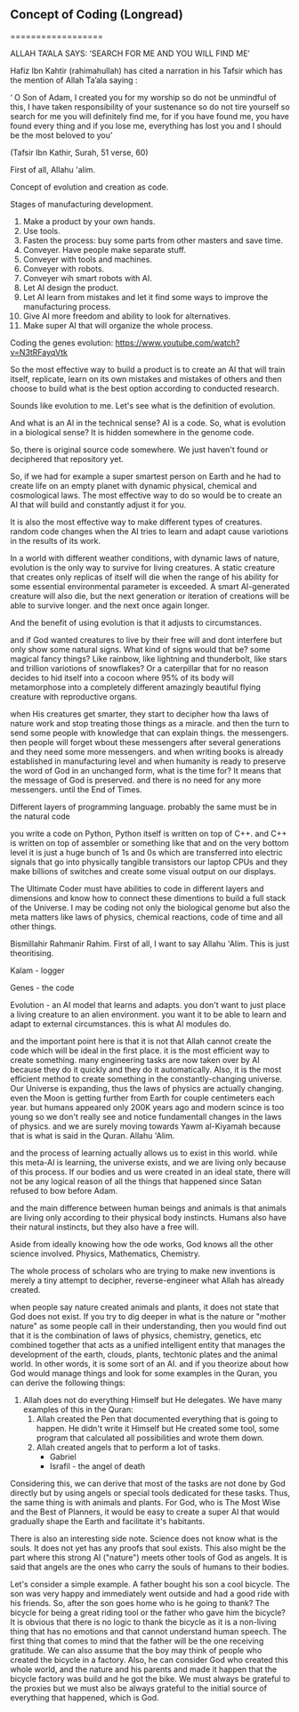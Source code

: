 

## Concept of Coding (Longread)
==================
<style>
  code {
    white-space : pre-wrap !important;
    word-break: break-word;
  }
</style>


ALLAH TA’ALA SAYS: ‘SEARCH FOR ME AND YOU WILL FIND ME’

Hafiz Ibn Kahtir (rahimahullah) has cited a narration in his Tafsir which has the mention of Allah Ta’ala saying :

‘ O Son of Adam, I created you for my worship so do not be unmindful of this, I have taken responsibility of your sustenance so do not tire yourself so search for me you will definitely find me, for if you have found me, you have found every thing and if you lose me, everything has lost you and I should be the most beloved to you’

(Tafsir Ibn Kathir, Surah, 51 verse, 60)

First of all, Allahu 'alim.

Concept of evolution and creation as code.

Stages of manufacturing development.
1. Make a product by your own hands.
2. Use tools.
3. Fasten the process: buy some parts from other masters and save time.
4. Conveyer. Have people make separate stuff.
5. Conveyer with tools and machines.
6. Conveyer with robots.
7. Conveyer wih smart robots with AI.
8. Let AI design the product.
9. Let AI learn from mistakes and let it find some ways to improve the manufacturing process.
10. Give AI more freedom and ability to look for alternatives.
11. Make super AI that will organize the whole process.


Coding the genes evolution: https://www.youtube.com/watch?v=N3tRFayqVtk

So the most effective way to build a product is to create an AI that will train itself, replicate, learn on its own mistakes and mistakes of others and then choose to build what is the best option according to conducted research.

Sounds like evolution to me. Let's see what is the definition of evolution.

And what is an AI in the technical sense? AI is a code.
So, what is evolution in a biological sense? It is hidden somewhere in the genome code.

So, there is original source code somewhere. We just haven't found or deciphered that repository yet.

So, if we had for example a super smartest person on Earth and he had to create life on an empty planet with dynamic physical, chemical and cosmological laws. The most effective way to do so would be to create an AI that will build and constantly adjust it for you.

It is also the most effective way to make different types of creatures. random code changes when the AI tries to learn and adapt cause variotions in the results of its work.

In a world with different weather conditions, with dynamic laws of nature, evolution is the only way to survive for living creatures. A static creature that creates only replicas of itself will die when the range of his ability for some essential environmental parameter is exceeded. A smart AI-generated creature will also die, but the next generation or iteration of creations will be able to survive longer. and the next once again longer.

And the benefit of using evolution is that it adjusts to circumstances.

and if God wanted creatures to live by their free will and dont interfere but only show some natural signs. What kind of signs would that be? some magical fancy things? Like rainbow, like lightning and thunderbolt, like stars and trillion variotions of snowflakes? Or a caterpillar that for no reason decides to hid itself into a cocoon where 95% of its body will metamorphose into a completely different amazingly beautiful flying creature with reproductive organs.

when His creatures get smarter, they start to decipher how tha laws of nature work and stop treating those things as a miracle. 
and then the turn to send some people with knowledge that can explain things. the messengers. then people will forget wbout these messengers after several generations and they need some more messengers. and when writing books is already established in manufacturing level and when humanity is ready to preserve the word of God in an unchanged form, what is the time for?
It means that the message of God is preserved. and there is no need for any more messengers.
until the End of Times.


Different layers of programming language.
probably the same must be in the natural code

you write a code on Python, Python itself is written on top of C++.
and C++ is written on top of assembler or something like that and on the very bottom level it is just a huge bunch of 1s and 0s which are transferred into electric signals that go into physically tangible transistors our laptop CPUs and they make billions of switches and create some visual output on our displays.

The Ultimate Coder must have abilities to code in different layers and dimensions and know how to connect these dimentions to build a full stack of the Universe. I may be coding not only the biological genome but also the meta matters like laws of physics, chemical reactions, code of time and all other things.




Bismillahir Rahmanir Rahim.
First of all, I want to say Allahu 'Alim. This is just theoritising.

Kalam - logger

Genes - the code

Evolution - an AI model that learns and adapts. you don't want to just place a living creature to an alien environment. you want it to be able to learn and adapt to external circumstances. this is what AI modules do.

and the important point here is that it is not that Allah cannot create the code which will be ideal in the first place. it is the most efficient way to create something. many engineering tasks are now taken over by AI because they do it quickly and they do it automatically.
Also, it is the most efficient method to create something in the constantly-changing universe. Our Universe is expanding, thus the laws of physics are actually changing. even the Moon is getting further from Earth for couple centimeters each year. but humans appeared only 200K years ago and modern scince is too young so we don't really see and notice fundamentall changes in the laws of physics.
and we are surely moving towards Yawm al-Kiyamah because that is what is said in the Quran. Allahu 'Alim.

and the process of learning actually allows us to exist in this world. while this meta-AI is learning, the universe exists, and we are living only because of this process. If our bodies and us were created in an ideal state, there will not be any logical reason of all the things that happened since Satan refused to bow before Adam.


and the main difference between human beings and animals is that animals are living only according to their physical body instincts. Humans also have their natural instincts, but they also have a free will.

Aside from ideally knowing how the ode works, God knows all the other science involved. Physics, Mathematics, Chemistry.

The whole process of scholars who are trying to make new inventions is merely a tiny attempt to decipher, reverse-engineer what Allah has already created.

when people say nature created animals and plants, it does not state that God does not exist. If you try to dig deeper in what is the nature or "mother nature" as some people call in their understanding, then you would find out that it is the combination of laws of physics, chemistry, genetics, etc combined together that acts as a unified intelligent entity that manages the development of the earth, clouds, plants, techtonic plates and the animal world. In other words, it is some sort of an AI. and if you theorize about how God would manage things and look for some examples in the Quran, you can derive the following things:

1. Allah does not do everything Himself but He delegates. We have many examples of this in the Quran:
	1. Allah created the Pen that documented everything that is going to happen. He didn't write it Himself but He created some tool, some program that calculated all possibilities and wrote them down.
	2. Allah created angels that to perform a lot of tasks.
		- Gabriel
		- Israfil - the angel of death

Considering this, we can derive that most of the tasks are not done by God directly but by using angels or special tools dedicated for these tasks. Thus, the same thing is with animals and plants. For God, who is The Most Wise and the Best of Planners, it would be easy to create a super AI that would gradually shape the Earth and facilitate it's habitants. 

There is also an interesting side note. Science does not know what is the souls. It does not yet has any proofs that soul exists. This also might be the part where this strong AI ("nature") meets other tools of God as angels. It is said that angels are the ones who carry the souls of humans to their bodies.

Let's consider a simple example. A father bought his son a cool bicycle. The son was very happy and immediately went outside and had a good ride with his friends. So, after the son goes home who is he going to thank? The bicycle for being a great riding tool or the father who gave him the bicycle? It is obvious that there is no logic to thank the bicycle as it is a non-living thing that has no emotions and that cannot understand human speech. The first thing that comes to mind that the father will be the one receiving gratitude. We can also assume that the boy may think of people who created the bicycle in a factory. Also, he can consider God who created this whole world, and the nature and his parents and made it happen that the bicycle factory was build and he got the bike. We must always be grateful to the proxies but we must also be always grateful to the initial source of everything that happened, which is God.